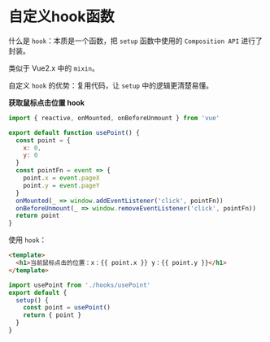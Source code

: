 # 自定义hook函数

什么是 `hook`：本质是一个函数，把 `setup` 函数中使用的 `Composition API` 进行了封装。

类似于 Vue2.x 中的 `mixin`。

自定义 `hook` 的优势：复用代码，让 `setup` 中的逻辑更清楚易懂。

**获取鼠标点击位置 hook**

```js
import { reactive, onMounted, onBeforeUnmount } from 'vue'

export default function usePoint() {
  const point = {
    x: 0,
    y: 0
  }
  const pointFn = event => {
    point.x = event.pageX
    point.y = event.pageY
  }
  onMounted(_ => window.addEventListener('click', pointFn))
  onBeforeUnmount(_ => window.removeEventListener('click', pointFn))
  return point
}
```

使用 `hook`：

```html
<template>
  <h1>当前鼠标点击的位置：x：{{ point.x }} y：{{ point.y }}</h1>
</template>
```

```js
import usePoint from './hooks/usePoint'
export default {
  setup() {
    const point = usePoint()
    return { point }
  }
}
```
